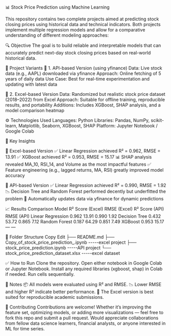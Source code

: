 📊 Stock Price Prediction using Machine Learning

This repository contains two complete projects aimed at predicting stock closing prices using historical data and technical indicators. Both projects implement multiple regression models and allow for a comparative understanding of different modeling approaches:

🔍 Objective
The goal is to build reliable and interpretable models that can accurately predict next-day stock closing prices based on real-world historical data.

📁 Project Variants
  🔹 1. API-based Version (using yfinance)
    Data: Live stock data (e.g., AAPL) downloaded via yfinance
    Approach: Online fetching of 5 years of daily data
    Use Case: Best for real-time experimentation and updating with latest data

  🔹 2. Excel-based Version
    Data: Randomized but realistic stock price dataset (2018–2022) from Excel
    Approach: Suitable for offline training, reproducible results, and portability
    Additions: Includes XGBoost, SHAP analysis, and a model comparison heatmap

⚙️ Technologies Used
  Languages: Python
  Libraries: Pandas, NumPy, scikit-learn, Matplotlib, Seaborn, XGBoost, SHAP
  Platform: Jupyter Notebook / Google Colab

🌟 Key Insights

  🔸 Excel-based Version
    ✅ Linear Regression achieved R² = 0.962, RMSE = 13.91
    ✅ XGBoost achieved R² = 0.953, RMSE = 15.17
    📊 SHAP analysis revealed MA_10, RSI_14, and Volume as the most impactful features
    ✅ Feature engineering (e.g., lagged returns, MA, RSI) greatly improved model accuracy

  🔸 API-based Version
    ✅ Linear Regression achieved R² = 0.990, RMSE = 1.92
    📉 Decision Tree and Random Forest performed decently but underfitted the problem
    🔄 Automatically updates data via yfinance for dynamic predictions

📈 Results Comparison
Model	                 R² Score (Excel)	         RMSE (Excel)	     R² Score (API)	     RMSE (API)
Linear Regression	          0.962	                  13.91	            0.990              1.92
Decision Tree	              0.432	                  53.72	            0.865	             7.12
Random Forest	              0.187	                  64.29	            0.851	             7.49
XGBoost	                    0.953	                  15.17	              —	                 —

📂 Folder Structure
Copy
Edit
├── README.md
├── Copy_of_stock_price_prediction_.ipynb  -----excel project
├── stock_price_prediction.ipynb           -----API project
└── stock_price_prediction_dataset.xlsx    -----excel dataset

✅ How to Run
Clone the repository.
Open either notebook in Google Colab or Jupyter Notebook.
Install any required libraries (xgboost, shap) in Colab if needed.
Run cells sequentially.

📌 Notes
📦 All models were evaluated using R² and RMSE.
📉 Lower RMSE and higher R² indicate better performance.
📁 The Excel version is best suited for reproducible academic submissions.

🙌 Contributing
Contributions are welcome!
Whether it’s improving the feature set, optimizing models, or adding more visualizations — feel free to fork this repo and submit a pull request.
Would appreciate collaborations from fellow data science learners, financial analysts, or anyone interested in ML for time series.
